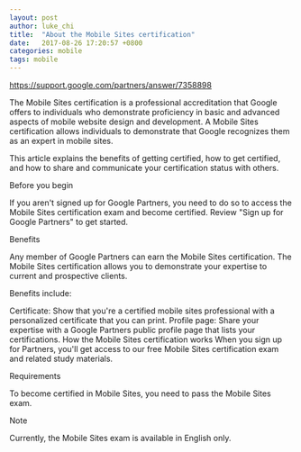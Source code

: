 ```yaml
---
layout: post
author: luke_chi
title:  "About the Mobile Sites certification"
date:   2017-08-26 17:20:57 +0800
categories: mobile
tags: mobile
---
```


https://support.google.com/partners/answer/7358898

The Mobile Sites certification is a professional accreditation that Google offers to individuals who demonstrate proficiency in basic and advanced aspects of mobile website design and development. A Mobile Sites certification allows individuals to demonstrate that Google recognizes them as an expert in mobile sites.

This article explains the benefits of getting certified, how to get certified, and how to share and communicate your certification status with others.

Before you begin

If you aren't signed up for Google Partners, you need to do so to access the Mobile Sites certification exam and become certified. Review "Sign up for Google Partners" to get started.

Benefits

Any member of Google Partners can earn the Mobile Sites certification. The Mobile Sites certification allows you to demonstrate your expertise to current and prospective clients.

Benefits include:

Certificate: Show that you're a certified mobile sites professional with a personalized certificate that you can print.
Profile page: Share your expertise with a Google Partners public profile page that lists your certifications.
How the Mobile Sites certification works
When you sign up for Partners, you'll get access to our free Mobile Sites certification exam and related study materials.

Requirements

To become certified in Mobile Sites, you need to pass the Mobile Sites exam.

Note

Currently, the Mobile Sites exam is available in English only.

